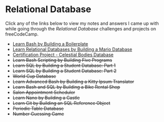 # Relational Database

Click any of the links below to view my notes and answers I came up with while going through the *Relational Database* challenges and projects on freeCodeCamp.

- [Learn Bash by Building a Boilerplate](./Learn%20Bash%20by%20Building%20a%20Boilerplate/Learn%20Bash%20by%20Building%20a%20Boilerplate.md#learn-bash-by-building-a-boilerplate)
- [Learn Relational Databases by Building a Mario Database](./Learn%20Relational%20Databases%20by%20Building%20a%20Mario%20Database/Learn%20Relational%20Databases%20by%20Building%20a%20Mario%20Database.md#learn-relational-databases-by-building-a-mario-database)
- [Certification Project - Celestial Bodies Database](./Celestial%20Bodies%20Database/Certification%20Project%20-%20Celestial%20Bodies%20Database.md#celestial-bodies-database)
- ~~Learn Bash Scripting by Building Five Programs~~
- ~~Learn SQL by Building a Student Database: Part 1~~
- ~~Learn SQL by Building a Student Database: Part 2~~
- ~~World Cup Database~~
- ~~Learn Advanced Bash by Building a Kitty Ipsum Translator~~
- ~~Learn Bash and SQL by Building a Bike Rental Shop~~
- ~~Salon Appointment Scheduler~~
- ~~Learn Nano by Building a Castle~~
- ~~Learn Git by Building an SQL Reference Object~~
- ~~Periodic Table Database~~
- ~~Number Guessing Game~~
